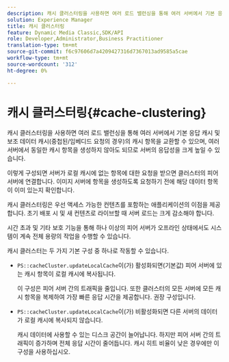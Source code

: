 ```yaml
---
description: 캐시 클러스터링을 사용하면 여러 로드 밸런싱을 통해 여러 서버에서 기본 응답 캐시 및 보조 데이터 캐시(중첩된/임베디드 요청의 경우)의 캐시 항목을 교환할 수 있으며, 여러 서버에서 동일한 캐시 항목을 생성하지 않아도 되므로 서버의 응답성을 크게 높일 수 있습니다.
solution: Experience Manager
title: 캐시 클러스터링
feature: Dynamic Media Classic,SDK/API
role: Developer,Administrator,Business Practitioner
translation-type: tm+mt
source-git-commit: f6c97606d7a4209427316d7367013ad9585a5cae
workflow-type: tm+mt
source-wordcount: '312'
ht-degree: 0%

---
```



# 캐시 클러스터링{#cache-clustering}

캐시 클러스터링을 사용하면 여러 로드 밸런싱을 통해 여러 서버에서 기본 응답 캐시 및 보조 데이터 캐시(중첩된/임베디드 요청의 경우)의 캐시 항목을 교환할 수 있으며, 여러 서버에서 동일한 캐시 항목을 생성하지 않아도 되므로 서버의 응답성을 크게 높일 수 있습니다.

이렇게 구성되면 서버가 로컬 캐시에 없는 항목에 대한 요청을 받으면 클러스터의 피어 서버에 연결합니다. 이미지 서버에 항목을 생성하도록 요청하기 전에 해당 데이터 항목이 이미 있는지 확인합니다.

캐시 클러스터링은 우선 액세스 가능한 컨텐츠를 포함하는 애플리케이션의 이점을 제공합니다. 초기 배포 시 및 새 컨텐츠로 라이브할 때 서버 로드는 크게 감소해야 합니다.

시간 초과 및 기타 보호 기능을 통해 하나 이상의 피어 서버가 오프라인 상태에서도 시스템이 계속 전체 용량의 작업을 수행할 수 있습니다.

캐시 클러스터는 두 가지 기본 구성 중 하나로 작동할 수 있습니다.

* `PS::cacheCluster.updateLocalCache`이(가) 활성화되면(기본값) 피어 서버에 있는 캐시 항목이 로컬 캐시에 복사됩니다.

   이 구성은 피어 서버 간의 트래픽을 줄입니다. 또한 클러스터의 모든 서버에 모든 캐시 항목을 복제하여 가장 빠른 응답 시간을 제공합니다. 권장 구성입니다.

* `PS::cacheCluster.updateLocalCache`이(가) 비활성화되면 다른 서버의 데이터가 로컬 캐시에 복사되지 않습니다.

   캐시 데이터에 사용할 수 있는 디스크 공간이 늘어납니다. 하지만 피어 서버 간의 트래픽이 증가하며 전체 응답 시간이 줄어듭니다. 캐시 히트 비율이 낮은 경우에만 이 구성을 사용하십시오.

